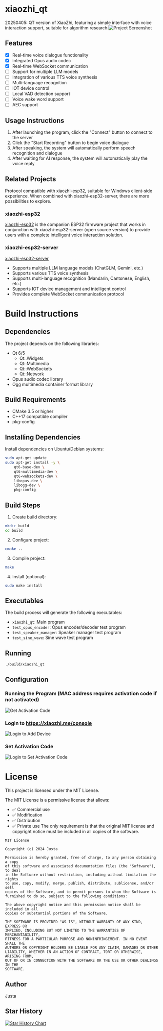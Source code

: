 # xiaozhi_qt

20250405: QT version of XiaoZhi, featuring a simple interface with voice interaction support, suitable for algorithm research
![Project Screenshot](pic/2025-04-06_16-43.png)

## Features

- [x] Real-time voice dialogue functionality
- [x] Integrated Opus audio codec
- [x] Real-time WebSocket communication
- [ ] Support for multiple LLM models
- [ ] Integration of various TTS voice synthesis
- [ ] Multi-language recognition
- [ ] IOT device control
- [ ] Local VAD detection support
- [ ] Voice wake word support
- [ ] AEC support

## Usage Instructions

1. After launching the program, click the "Connect" button to connect to the server
2. Click the "Start Recording" button to begin voice dialogue
3. After speaking, the system will automatically perform speech recognition and dialogue
4. After waiting for AI response, the system will automatically play the voice reply

## Related Projects

Protocol compatible with xiaozhi-esp32, suitable for Windows client-side experience. When combined with xiaozhi-esp32-server, there are more possibilities to explore.

### xiaozhi-esp32

[xiaozhi-esp32](https://github.com/xinnan-tech/xiaozhi-esp32-server) is the companion ESP32 firmware project that works in conjunction with xiaozhi-esp32-server (open source version) to provide users with a complete intelligent voice interaction solution.

### xiaozhi-esp32-server

[xiaozhi-esp32-server](https://github.com/xinnan-tech/xiaozhi-esp32-server) 

- Supports multiple LLM language models (ChatGLM, Gemini, etc.)
- Supports various TTS voice synthesis
- Supports multi-language recognition (Mandarin, Cantonese, English, etc.)
- Supports IOT device management and intelligent control
- Provides complete WebSocket communication protocol

# Build Instructions

## Dependencies

The project depends on the following libraries:

- Qt 6/5
  - Qt::Widgets
  - Qt::Multimedia
  - Qt::WebSockets
  - Qt::Network
- Opus audio codec library
- Ogg multimedia container format library

## Build Requirements

- CMake 3.5 or higher
- C++17 compatible compiler
- pkg-config

## Installing Dependencies

Install dependencies on Ubuntu/Debian systems:

```bash
sudo apt-get update
sudo apt-get install -y \
    qt6-base-dev \
    qt6-multimedia-dev \
    qt6-websockets-dev \
    libopus-dev \
    libogg-dev \
    pkg-config
```

## Build Steps

1. Create build directory:

```bash
mkdir build
cd build
```

2. Configure project:

```bash
cmake ..
```

3. Compile project:

```bash
make
```

4. Install (optional):

```bash
sudo make install
```

## Executables

The build process will generate the following executables:

- `xiaozhi_qt`: Main program
- `test_opus_encoder`: Opus encoder/decoder test program
- `test_speaker_manager`: Speaker manager test program
- `test_sine_wave`: Sine wave test program

## Running
```bash
./build/xiaozhi_qt
```

## Configuration
### Running the Program (MAC address requires activation code if not activated)
![Get Activation Code](pic/2025-04-06_17-11.png)

### Login to https://xiaozhi.me/console
![Login to Add Device](pic/2025-04-06_17-12.png)

### Set Activation Code
![Login to Set Activation Code](pic/2025-04-06_17-12_1.png)

# License

This project is licensed under the MIT License.

The MIT License is a permissive license that allows:
- ✅ Commercial use
- ✅ Modification
- ✅ Distribution
- ✅ Private use
The only requirement is that the original MIT license and copyright notice must be included in all copies of the software.

```text
MIT License

Copyright (c) 2024 Justa

Permission is hereby granted, free of charge, to any person obtaining a copy
of this software and associated documentation files (the "Software"), to deal
in the Software without restriction, including without limitation the rights
to use, copy, modify, merge, publish, distribute, sublicense, and/or sell
copies of the Software, and to permit persons to whom the Software is
furnished to do so, subject to the following conditions:

The above copyright notice and this permission notice shall be included in all
copies or substantial portions of the Software.

THE SOFTWARE IS PROVIDED "AS IS", WITHOUT WARRANTY OF ANY KIND, EXPRESS OR
IMPLIED, INCLUDING BUT NOT LIMITED TO THE WARRANTIES OF MERCHANTABILITY,
FITNESS FOR A PARTICULAR PURPOSE AND NONINFRINGEMENT. IN NO EVENT SHALL THE
AUTHORS OR COPYRIGHT HOLDERS BE LIABLE FOR ANY CLAIM, DAMAGES OR OTHER
LIABILITY, WHETHER IN AN ACTION OF CONTRACT, TORT OR OTHERWISE, ARISING FROM,
OUT OF OR IN CONNECTION WITH THE SOFTWARE OR THE USE OR OTHER DEALINGS IN THE
SOFTWARE.
```

## Author

Justa

## Star History

[![Star History Chart](https://api.star-history.com/svg?repos=Justa/xiaozhi_qt&type=Date)](https://star-history.com/#Justa/xiaozhi_qt&Date) 